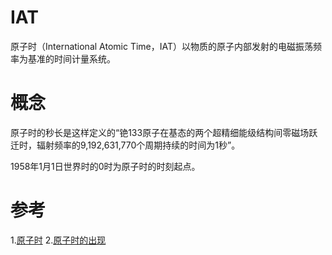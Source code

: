 # IAT
原子时（International Atomic Time，IAT）以物质的原子内部发射的电磁振荡频率为基准的时间计量系统。

# 概念
原子时的秒长是这样定义的“铯133原子在基态的两个超精细能级结构间零磁场跃迁时，辐射频率的9,192,631,770个周期持续的时间为1秒”。

1958年1月1日世界时的0时为原子时的时刻起点。

# 参考
1.[原子时](https://baike.baidu.com/item/%E5%8E%9F%E5%AD%90%E6%97%B6)
2.[原子时的出现](http://www.ntsc.ac.cn/kxcb/kpcg/shijian/201209/t20120921_3648814.html)
